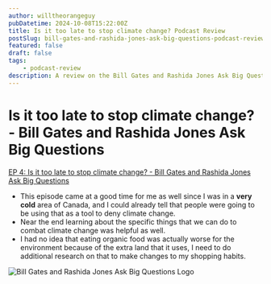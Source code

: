 ```yaml
---
author: willtheorangeguy
pubDatetime: 2024-10-08T15:22:00Z
title: Is it too late to stop climate change? Podcast Review
postSlug: bill-gates-and-rashida-jones-ask-big-questions-podcast-review-4
featured: false
draft: false
tags:
    - podcast-review
description: A review on the Bill Gates and Rashida Jones Ask Big Questions Podcast.
---
```


# Is it too late to stop climate change? - Bill Gates and Rashida Jones Ask Big Questions

[EP 4: Is it too late to stop climate change? - Bill Gates and Rashida Jones Ask Big Questions](https://podcasts.apple.com/us/podcast/ep-4-is-it-too-late-to-stop-climate-change/id1538630420?i=1000501570134)

-   This episode came at a good time for me as well since I was in a **very cold** area of Canada, and I could already tell that people were going to be using that as a tool to deny climate change.
-   Near the end learning about the specific things that we can do to combat climate change was helpful as well.
-   I had no idea that eating organic food was actually worse for the environment because of the extra land that it uses, I need to do additional research on that to make changes to my shopping habits.

![Bill Gates and Rashida Jones Ask Big Questions Logo](https://is1-ssl.mzstatic.com/image/thumb/Podcasts125/v4/30/79/8c/30798cb1-611c-3cbe-e887-a872193b38c2/mza_10870438755350715135.jpg/270x270bb.webp)
